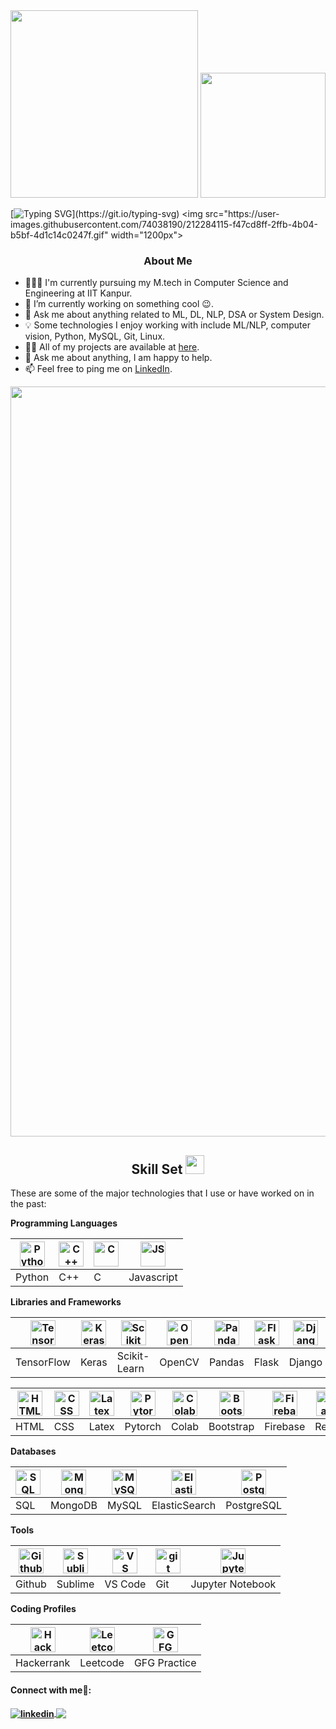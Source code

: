 <div align="center">
  <img src="https://user-images.githubusercontent.com/74038190/212748842-9fcbad5b-6173-4175-8a61-521f3dbb7514.gif" width="300"/>
    <img src="https://user-images.githubusercontent.com/74038190/213910842-5a320d6b-e48f-4d41-a901-0e6a357e8dae.gif" width="200"/>
</div>
<!-- <h1>Hi There, I'm Akash Panzade <img  src="https://raw.githubusercontent.com/ABSphreak/ABSphreak/master/gifs/Hi.gif" width="30px"></h1> -->

[![Typing SVG](https://readme-typing-svg.demolab.com?font=DynaPuff&weight=700&size=40&duration=2000&pause=1000&color=1bd2f2&center=true&vCenter=true&width=1000&height=50&lines=Hi+There+!;Welcome+to+my+Github+Profile.;I+am+Akash+Panzade.)](https://git.io/typing-svg)
<img  src="https://user-images.githubusercontent.com/74038190/212284115-f47cd8ff-2ffb-4b04-b5bf-4d1c14c0247f.gif" width="1200px">

<div align="center">
<h3>About Me</h3>
</div>

<!-- Any image aligned to the right. Beware the width -->
- 👨🏽‍💻 I'm currently pursuing my M.tech in Computer Science and Engineering at IIT Kanpur.
- 🔭 I’m currently working on something cool :wink:.
- 💬 Ask me about anything related to ML, DL, NLP, DSA or System Design. 
- 💡 Some technologies I enjoy working with include ML/NLP, computer vision, Python, MySQL, Git, Linux.
- 👨‍💻 All of my projects are available at [here](https://github.com/akash-panzade28?tab=repositories).
- 💬 Ask me about anything, I am happy to help.
- 📫 Feel free to ping me on [LinkedIn](https://www.linkedin.com/in/akashpanzade28/).



<img  src="https://user-images.githubusercontent.com/74038190/212284115-f47cd8ff-2ffb-4b04-b5bf-4d1c14c0247f.gif" width="1200px">
<div align="center">
  <h2>  Skill Set  <img src="https://user-images.githubusercontent.com/74038190/212284087-bbe7e430-757e-4901-90bf-4cd2ce3e1852.gif" width="30"/>
  </h2>
</div>

These are some of the major technologies that I use or have worked on in the past:


**Programming Languages**

<img title="Python" alt="Python" width="40px" src="https://skillicons.dev/icons?i=python"  />|<img title="C++" alt="C++" width="40px" src="https://skillicons.dev/icons?i=cpp">|<img title="C" alt="C" width="40px" src="https://skillicons.dev/icons?i=c">|<img alt="JS" title="JavaScript" width="40px" src="https://skillicons.dev/icons?i=javascript">
|--|--|--|--|
Python |  C++ |   C  | Javascript  

**Libraries and Frameworks**

<img title="TensorFlow" alt="TensorFlow" width="40px" src="https://skillicons.dev/icons?i=tensorflow">|<img title="Keras" alt="Keras" width="40px" src="https://upload.wikimedia.org/wikipedia/commons/thumb/a/ae/Keras_logo.svg/240px-Keras_logo.svg.png">|<img title="Scikit-Learn" alt="Scikit Learn" width="40px" src="https://icon.icepanel.io/Technology/svg/scikit-learn.svg">|<img title="OpenCV" alt="OpenCV" width="40px" src="https://encrypted-tbn0.gstatic.com/images?q=tbn:ANd9GcQ8Lg4cQ0bbeMtO6xDaUAn3UHyZU6nPHHEzW0XStnuMcg&s">|<img title="Pandas" alt="Pandas" width="40px" src="https://upload.wikimedia.org/wikipedia/commons/e/ed/Pandas_logo.svg">|<img title="Flask" alt="Flask" width="40px" src="https://repository-images.githubusercontent.com/203664833/cb492980-d0ad-11e9-8409-24df853c7078">|<img title="Django" alt="Django" width="40px" src="https://encrypted-tbn0.gstatic.com/images?q=tbn:ANd9GcTJ_Iou-Av4G2KSsrZll5uGCfbHn70JVISXJtJwh_5m9g&s">|<img title="numpy" alt="numpy" width="40px" src="https://user-images.githubusercontent.com/67586773/105040771-43887300-5a88-11eb-9f01-bee100b9ef22.png">|<img title="REST" alt="REST" width="40px" src="https://user-images.githubusercontent.com/25181517/192107858-fe19f043-c502-4009-8c47-476fc89718ad.png">|<img title="WebSocket" alt="WebSocket" width="40px" src="https://user-images.githubusercontent.com/25181517/187070862-03888f18-2e63-4332-95fb-3ba4f2708e59.png">
|--|--|--|--|--|--|--|--|--|--|
TensorFlow |  Keras | Scikit-Learn | OpenCV |  Pandas | Flask | Django |  Numpy | REST API | WebSocket

<img title="HTML" alt="HTML" width="40px" src="https://user-images.githubusercontent.com/25181517/192158954-f88b5814-d510-4564-b285-dff7d6400dad.png">|<img title="CSS" alt="CSS" width="40px" src="https://user-images.githubusercontent.com/25181517/183898674-75a4a1b1-f960-4ea9-abcb-637170a00a75.png">|<img title="Latex" alt="Latex" width="40px" src="https://upload.wikimedia.org/wikipedia/commons/9/92/LaTeX_logo.svg">|<img title="Pytorch" alt="Pytorch" width="40px" src="https://skillicons.dev/icons?i=pytorch">|<img title="Colab" alt="Colab" width="40px" src="https://upload.wikimedia.org/wikipedia/commons/d/d0/Google_Colaboratory_SVG_Logo.svg">|<img title="Bootstrap" alt="Bootstrap" width="40px" src="https://user-images.githubusercontent.com/25181517/183898054-b3d693d4-dafb-4808-a509-bab54cf5de34.png">|<img title="Firebase" alt="Firebase" width="40px" src="https://user-images.githubusercontent.com/25181517/189716855-2c69ca7a-5149-4647-936d-780610911353.png">|<img title="React" alt="React" width="40px" src="https://user-images.githubusercontent.com/25181517/183897015-94a058a6-b86e-4e42-a37f-bf92061753e5.png">|<img title="Nodejs" alt="Nodejs" width="40px" src="https://user-images.githubusercontent.com/25181517/183568594-85e280a7-0d7e-4d1a-9028-c8c2209e073c.png">|<img title="bash" alt="bash" width="40px" src="https://user-images.githubusercontent.com/25181517/192158606-7c2ef6bd-6e04-47cf-b5bc-da2797cb5bda.png">|<img title="Linux" alt="Linux" width="40px" src="https://camo.githubusercontent.com/875b2967090ac970937698e92e1bfeefdc6168b9afb428aabfe321e19d549d74/68747470733a2f2f6564656e742e6769746875622e696f2f537570657254696e7949636f6e732f696d616765732f7376672f6c696e75782e737667">
|--|--|--|--|--|--|--|--|--|--|--|
HTML | CSS | Latex |  Pytorch | Colab | Bootstrap |  Firebase | React | Nodejs |  Bash | Linux





**Databases**

<img title="SQL" alt="SQL" width="40px" src="https://encrypted-tbn0.gstatic.com/images?q=tbn:ANd9GcRvOW5cI39qCL5xggM8-3Rm8l-F_DQt0i_UnXnKB5oqtyFIq5L3hV_Pa-aC6sK1cI54GWo&usqp=CAU" />|<img title="MongoDB" alt="MongoDB" width="40px" src="https://cdn.iconscout.com/icon/free/png-256/free-mongodb-5-1175140.png">|<img title="MySQL" alt="MySQL" width="40px" src="https://user-images.githubusercontent.com/25181517/183896128-ec99105a-ec1a-4d85-b08b-1aa1620b2046.png">|<img alt="ElasticSearch" title="ElasticSearch" width="40px" src="https://cdn.iconscout.com/icon/free/png-256/free-elasticsearch-226094.png">|<img alt="PostgreSQL" title="PostgreSQL" width="40px" src="https://user-images.githubusercontent.com/25181517/117208740-bfb78400-adf5-11eb-97bb-09072b6bedfc.png">
|--|--|--|--|--|
SQL |  MongoDB | MySQL | ElasticSearch |  PostgreSQL 


**Tools**

<img title="Github" alt="Github" width="40px" src="https://user-images.githubusercontent.com/25181517/192108374-8da61ba1-99ec-41d7-80b8-fb2f7c0a4948.png">|<img title="Sublime" alt="Sublime" width="40px" src="https://user-images.githubusercontent.com/25181517/190887576-6653f877-8439-4521-82f3-403086ead892.png">|<img title="VS Code" alt="VS Code" width="40px" src="https://img.icons8.com/fluent/48/000000/visual-studio-code-2019.png">|<img title="git" alt="git" width="40px" src="https://git-scm.com/images/logos/downloads/Git-Icon-1788C.png">|<img title="Jupyter Notebook" alt="Jupyter" width="40px" src="https://upload.wikimedia.org/wikipedia/commons/thumb/3/38/Jupyter_logo.svg/1767px-Jupyter_logo.svg.png">
|--|--|--|--|--|
Github |  Sublime | VS Code |  Git  | Jupyter Notebook 



**Coding Profiles**

<a href="https://www.hackerrank.com/username"><img title="Hackerrank" alt="Hackerrank" width="40px" src="https://upload.wikimedia.org/wikipedia/commons/thumb/4/40/HackerRank_Icon-1000px.png/600px-HackerRank_Icon-1000px.png"></a> |<a href="https://leetcode.com/akashpanzade28/"><img title="Leetcode" alt="Leetcode" width="40px" src="https://upload.wikimedia.org/wikipedia/commons/1/19/LeetCode_logo_black.png"></a> |<a href="https://auth.geeksforgeeks.org/user/akashpanzade28"><img title="GFG Practice" alt="GFG Practice" width="40px" src="https://encrypted-tbn0.gstatic.com/images?q=tbn:ANd9GcSRZ_jx_vM0sK_Mb4vg2rT8qudAkiWjeeQOeVCYbVHqBZ-GCShWaF_dQlmsqAwKoQk0vgo&usqp=CAU"> </a>
|--|--|--|
Hackerrank |  Leetcode | GFG Practice


<!-- <h4> Connect with me🤝: <h4>
  </hr>
  <a href="">
   <img align="left" alt=" Akash Panzade | Linkedin" width="44px" src="https://www.vectorlogo.zone/logos/linkedin/linkedin-icon.svg" />
  </a>
  <a href="">
    <img align="left" alt="Akash Panzade | Gmail" width="46px" src="https://www.vectorlogo.zone/logos/gmail/gmail-icon.svg" />
  </a>
   <a href="https://github.com/">
    <img align="left" alt="Akash Panzade| Github" width="46px" src="https://www.vectorlogo.zone/logos/github/github-tile.svg" />
  </a>
  <br> -->

  
  <h4> Connect with me🤝: <h4>
  <a href="https://www.linkedin.com/in/akashpanzade28/">
    <img align="center" src="https://cdn-icons-png.flaticon.com/512/174/174857.png" alt="linkedin" />
  </a>
  <a href="mailto:akash.panzade28@gmail.com">
    <img align="center" src="https://cdn-icons-png.flaticon.com/512/281/281769.png" />
  </a>
<!-- </div> -->
 
